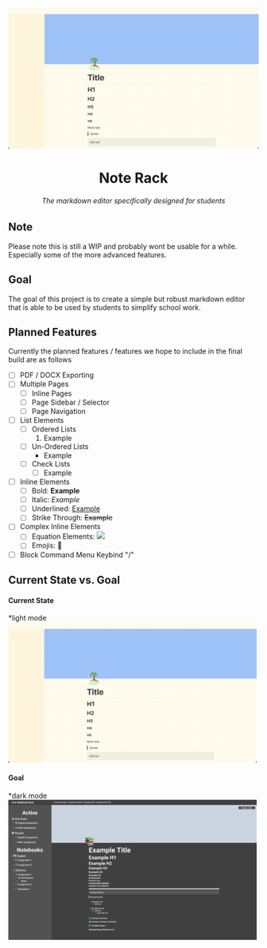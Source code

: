 ![](images/Desktop_Current_State.png)
<h1 align="center">
  Note Rack
</h1>
<h6 align="center">
  The markdown editor specifically designed for students
</h6>

## Note
Please note this is still a WIP and probably wont be usable for a while. Especially some of the more advanced features.

## Goal
The goal of this project is to create a simple but robust markdown editor that is able to be used by students to simplify school work.

## Planned Features
Currently the planned features / features we hope to include in the final build are as follows

- [ ] PDF / DOCX Exporting
- [ ] Multiple Pages
  - [ ] Inline Pages
  - [ ] Page Sidebar / Selector
  - [ ] Page Navigation
- [ ] List Elements
  - [ ] Ordered Lists
    1. Example
  - [ ] Un-Ordered Lists
    * Example
  - [ ] Check Lists
    - [ ] Example
- [ ] Inline Elements
  - [ ] Bold: <b>Example</b>
  - [ ] Italic: <i>Example</i>
  - [ ] Underlined: <u>Example</u>
  - [ ] Strike Through: <s>Example</s>
- [ ] Complex Inline Elements
  - [ ] Equation Elements: <img src="https://render.githubusercontent.com/render/math?math=e^{i \pi} = -1" />
  - [ ] Emojis: 🐛
- [ ] Block Command Menu Keybind "/"

## Current State vs. Goal

#### Current State
*light mode
<img src="./images/Desktop_Current_State.png" width="500">

#### Goal
*dark mode
<img src="./images/Desktop_Example.png" width="500">